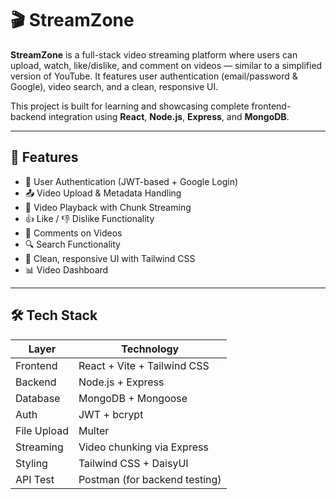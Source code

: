 # 🎬 StreamZone

**StreamZone** is a full-stack video streaming platform where users can upload, watch, like/dislike, and comment on videos — similar to a simplified version of YouTube. It features user authentication (email/password & Google), video search, and a clean, responsive UI.

This project is built for learning and showcasing complete frontend-backend integration using **React**, **Node.js**, **Express**, and **MongoDB**.

---

## 📌 Features

- 🔐 User Authentication (JWT-based + Google Login)
- 📤 Video Upload & Metadata Handling
- 🎥 Video Playback with Chunk Streaming
- 👍 Like / 👎 Dislike Functionality
- 💬 Comments on Videos
- 🔍 Search Functionality
- 🧭 Clean, responsive UI with Tailwind CSS
- 📊 Video Dashboard 

---

## 🛠️ Tech Stack


| Layer       | Technology                    |
|-------------|-------------------------------|
| Frontend    | React + Vite + Tailwind CSS   |
| Backend     | Node.js + Express             |
| Database    | MongoDB + Mongoose            |
| Auth        | JWT + bcrypt   |
| File Upload | Multer                        |
| Streaming   | Video chunking via Express    |
| Styling     | Tailwind CSS + DaisyUI        |
| API Test    | Postman (for backend testing) |
